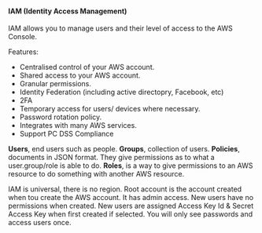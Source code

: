 #### IAM (Identity Access Management)

IAM allows you to manage users and their level of access to the AWS Console.

Features:
-   Centralised control of your AWS account.
-   Shared access to your AWS account.
-   Granular permissions.
-   Identity Federation (including active directopry, Facebook, etc)
-   2FA
-   Temporary access for users/ devices where necessary.
-   Password rotation policy.
-   Integrates with many AWS services.
-   Support PC DSS Compliance


**Users**, end users such as people.
**Groups**, collection of users.
**Policies**, documents in JSON format. They give permissions as to what a user.group/role is able to do.
**Roles**, is a way to give permissions to an AWS resource to do something with another AWS resource.

IAM is universal, there is no region.
Root account is the account created when tou create the AWS account. It has admin access.
New users have no permissions when created.
New users are assigned Access Key Id & Secret Access Key when first created if selected.
You will only see passwords and access users once.
